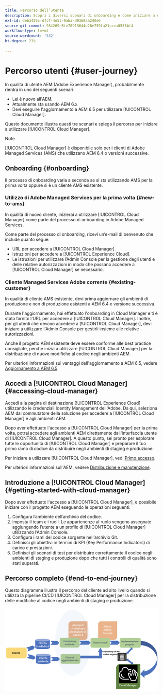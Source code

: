 ```yaml
---
title: Percorso dell’utente
description: Scopri i diversi scenari di onboarding e come iniziare a utilizzare Cloud Manager.
exl-id: deb3429c-dfcf-4e52-9aba-d9368aa240e6
source-git-commit: 984269e5fe70913644d26e759fa21ccea0536bf4
workflow-type: tm+mt
source-wordcount: '532'
ht-degree: 21%

---
```



# Percorso utenti {#user-journey}

In qualità di utente AEM (Adobe Experience Manager), probabilmente rientra in uno dei seguenti scenari:

* Lei è nuovo all&#39;AEM.
* Attualmente sta usando AEM 6.x.
* Devi eseguire l&#39;aggiornamento a AEM 6.5 per utilizzare [!UICONTROL Cloud Manager].

Questo documento illustra questi tre scenari e spiega il percorso per iniziare a utilizzare [!UICONTROL Cloud Manager].

>[!NOTE]
>
>[!UICONTROL Cloud Manager] è disponibile solo per i clienti di Adobe Managed Services (AMS) che utilizzano AEM 6.4 o versioni successive.

## Onboarding {#onboarding}

Il processo di onboarding varia a seconda se si sta utilizzando AMS per la prima volta oppure si è un cliente AMS esistente.

### Utilizzo di Adobe Managed Services per la prima volta {#new-to-ams}

In qualità di nuovo cliente, inizierai a utilizzare [!UICONTROL Cloud Manager] come parte del processo di onboarding in Adobe Managed Services.

Come parte del processo di onboarding, ricevi un’e-mail di benvenuto che include quanto segue:

* URL per accedere a [!UICONTROL Cloud Manager].
* Istruzioni per accedere a [!UICONTROL Experience Cloud].
* Le istruzioni per utilizzare l’Admin Console per la gestione degli utenti e delle relative autorizzazioni in modo che possano accedere a [!UICONTROL Cloud Manager] se necessario.

### Cliente Managed Services Adobe corrente {#existing-customer}

In qualità di cliente AMS esistente, devi prima aggiornare gli ambienti di produzione e non di produzione esistenti a AEM 6.4 o versione successiva.

Durante l&#39;aggiornamento, hai effettuato l&#39;onboarding in Cloud Manager e ti è stato fornito l&#39;URL per accedere a [!UICONTROL Cloud Manager]. Inoltre, per gli utenti che devono accedere a [!UICONTROL Cloud Manager], devi iniziare a utilizzare l&#39;Admin Console per gestirli insieme alle relative autorizzazioni.

Anche il progetto AEM esistente deve essere conforme alle best practice consigliate, perché inizia a utilizzare [!UICONTROL Cloud Manager] per la distribuzione di nuove modifiche al codice negli ambienti AEM.

Per ulteriori informazioni sui vantaggi dell&#39;aggiornamento a AEM 6.5, vedere [Aggiornamento a AEM 6.5](https://experienceleague.adobe.com/en/docs/experience-manager-65/content/implementing/deploying/upgrading/upgrade).

## Accedi a [!UICONTROL Cloud Manager] {#accessing-cloud-manager}

Accedi alla pagina di destinazione [!UICONTROL Experience Cloud] utilizzando le credenziali Identity Management dell&#39;Adobe. Da qui, seleziona AEM dal commutatore della soluzione per accedere a [!UICONTROL Cloud Manager] e agli ambienti AEM.

Dopo aver effettuato l&#39;accesso a [!UICONTROL Cloud Manager] per la prima volta, potrai accedere agli ambienti AEM direttamente dall&#39;interfaccia utente di [!UICONTROL Cloud Manager]. A questo punto, sei pronto per esplorare tutte le opportunità di [!UICONTROL Cloud Manager] e preparare il tuo primo ramo di codice da distribuire negli ambienti di staging e produzione.

Per iniziare a utilizzare [!UICONTROL Cloud Manager], vedi [Primo accesso](/help/getting-started/first-time-login.md).

Per ulteriori informazioni sull&#39;AEM, vedere [Distribuzione e manutenzione](https://experienceleague.adobe.com/it/docs/experience-manager-65/content/implementing/deploying/deploying/deploy).

## Introduzione a [!UICONTROL Cloud Manager] {#getting-started-with-cloud-manager}

Dopo aver effettuato l&#39;accesso a [!UICONTROL Cloud Manager], è possibile iniziare con il progetto AEM eseguendo le operazioni seguenti:

1. Configura l’ambiente dell’archivio del codice.
1. Imposta il team e i ruoli. Le appartenenze al ruolo vengono assegnate aggiungendo l’utente a un profilo di [!UICONTROL Cloud Manager] utilizzando l’Admin Console.
1. Configura i rami del codice sorgente nell’archivio Git.
1. Definisci gli obiettivi in termini di KPI (Key Performance Indicators) di carico e prestazioni.
1. Definisci gli scenari di test per distribuire correttamente il codice negli ambienti di staging e produzione dopo che tutti i controlli di qualità sono stati superati.

## Percorso completo {#end-to-end-journey}

Questo diagramma illustra il percorso del cliente ad alto livello quando si utilizza la pipeline CI/CD [!UICONTROL Cloud Manager] per la distribuzione delle modifiche al codice negli ambienti di staging e produzione.

![Percorso end-to-end](/help/assets/screen_shot_2018-05-15at124004pm.png)
